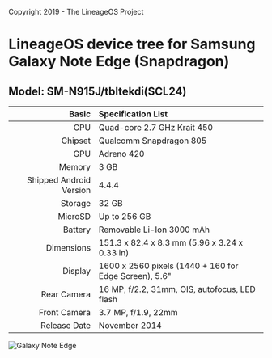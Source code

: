 Copyright 2019 - The LineageOS Project

# LineageOS device tree for Samsung Galaxy Note Edge (Snapdragon)
## Model: SM-N915J/tbltekdi(SCL24)



Basic   | Specification List
-------:|:-------------------------
CPU     | Quad-core 2.7 GHz Krait 450
Chipset | Qualcomm Snapdragon 805
GPU     | Adreno 420
Memory  | 3 GB
Shipped Android Version | 4.4.4
Storage | 32 GB
MicroSD | Up to 256 GB
Battery | Removable Li-Ion 3000 mAh
Dimensions | 151.3 x 82.4 x 8.3 mm (5.96 x 3.24 x 0.33 in)
Display | 1600 x 2560 pixels (1440 + 160 for Edge Screen), 5.6"
Rear Camera  | 16 MP, f/2.2, 31mm, OIS, autofocus, LED flash
Front Camera | 3.7 MP, f/1.9, 22mm
Release Date | November 2014

![Galaxy Note Edge](https://files.gsmchoice.com/phones/samsung-galaxy-note-edge/samsung-galaxy-note-edge-03.jpg "Galaxy Note Edge")
